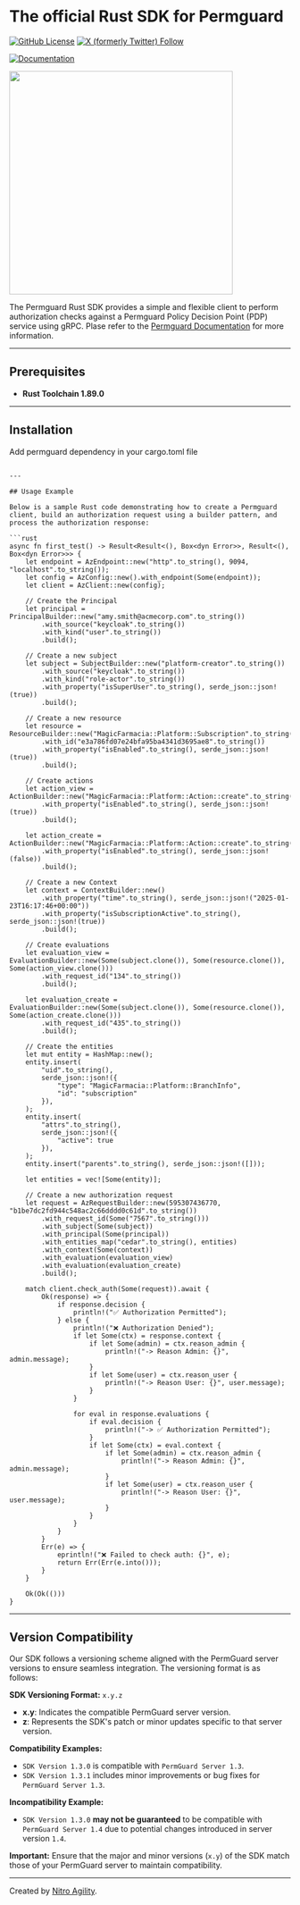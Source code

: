 # The official Rust SDK for Permguard

[![GitHub License](https://img.shields.io/github/license/permguard/sdk-rust)](https://github.com/permguard/sdk-rust?tab=Apache-2.0-1-ov-file#readme)
[![X (formerly Twitter) Follow](https://img.shields.io/twitter/follow/permguard)](https://x.com/intent/follow?original_referer=https%3A%2F%2Fdeveloper.x.com%2F&ref_src=twsrc%5Etfw%7Ctwcamp%5Ebuttonembed%7Ctwterm%5Efollow%7Ctwgr%5ETwitterDev&screen_name=Permguard)

[![Documentation](https://img.shields.io/website?label=Docs&url=https%3A%2F%2Fwww.permguard.com%2F)](https://www.permguard.com/)

<p align="left">
  <img src="https://raw.githubusercontent.com/permguard/permguard-assets/main/pink-txt//1line.svg" class="center" width="400px" height="auto"/>
</p>

The Permguard Rust SDK provides a simple and flexible client to perform authorization checks against a Permguard Policy Decision Point (PDP) service using gRPC.
Plase refer to the [Permguard Documentation](https://www.permguard.com/) for more information.

---

## Prerequisites

- **Rust Toolchain 1.89.0**

---

## Installation

Add permguard dependency in your cargo.toml file
```

---

## Usage Example

Below is a sample Rust code demonstrating how to create a Permguard client, build an authorization request using a builder pattern, and process the authorization response:

```rust
async fn first_test() -> Result<Result<(), Box<dyn Error>>, Result<(), Box<dyn Error>>> {
    let endpoint = AzEndpoint::new("http".to_string(), 9094, "localhost".to_string());
    let config = AzConfig::new().with_endpoint(Some(endpoint));
    let client = AzClient::new(config);

    // Create the Principal
    let principal = PrincipalBuilder::new("amy.smith@acmecorp.com".to_string())
        .with_source("keycloak".to_string())
        .with_kind("user".to_string())
        .build();

    // Create a new subject
    let subject = SubjectBuilder::new("platform-creator".to_string())
        .with_source("keycloak".to_string())
        .with_kind("role-actor".to_string())
        .with_property("isSuperUser".to_string(), serde_json::json!(true))
        .build();

    // Create a new resource
    let resource = ResourceBuilder::new("MagicFarmacia::Platform::Subscription".to_string())
        .with_id("e3a786fd07e24bfa95ba4341d3695ae8".to_string())
        .with_property("isEnabled".to_string(), serde_json::json!(true))
        .build();

    // Create actions
    let action_view = ActionBuilder::new("MagicFarmacia::Platform::Action::create".to_string())
        .with_property("isEnabled".to_string(), serde_json::json!(true))
        .build();

    let action_create = ActionBuilder::new("MagicFarmacia::Platform::Action::create".to_string())
        .with_property("isEnabled".to_string(), serde_json::json!(false))
        .build();

    // Create a new Context
    let context = ContextBuilder::new()
        .with_property("time".to_string(), serde_json::json!("2025-01-23T16:17:46+00:00"))
        .with_property("isSubscriptionActive".to_string(), serde_json::json!(true))
        .build();

    // Create evaluations
    let evaluation_view = EvaluationBuilder::new(Some(subject.clone()), Some(resource.clone()), Some(action_view.clone()))
        .with_request_id("134".to_string())
        .build();

    let evaluation_create = EvaluationBuilder::new(Some(subject.clone()), Some(resource.clone()), Some(action_create.clone()))
        .with_request_id("435".to_string())
        .build();

    // Create the entities
    let mut entity = HashMap::new();
    entity.insert(
        "uid".to_string(),
        serde_json::json!({
            "type": "MagicFarmacia::Platform::BranchInfo",
            "id": "subscription"
        }),
    );
    entity.insert(
        "attrs".to_string(),
        serde_json::json!({
            "active": true
        }),
    );
    entity.insert("parents".to_string(), serde_json::json!([]));

    let entities = vec![Some(entity)];

    // Create a new authorization request
    let request = AzRequestBuilder::new(595307436770, "b1be7dc2fd944c548ac2c66dddd0c61d".to_string())
        .with_request_id(Some("7567".to_string()))
        .with_subject(Some(subject))
        .with_principal(Some(principal))
        .with_entities_map("cedar".to_string(), entities)
        .with_context(Some(context))
        .with_evaluation(evaluation_view)
        .with_evaluation(evaluation_create)
        .build();

    match client.check_auth(Some(request)).await {
        Ok(response) => {
            if response.decision {
                println!("✅ Authorization Permitted");
            } else {
                println!("❌ Authorization Denied");
                if let Some(ctx) = response.context {
                    if let Some(admin) = ctx.reason_admin {
                        println!("-> Reason Admin: {}", admin.message);
                    }
                    if let Some(user) = ctx.reason_user {
                        println!("-> Reason User: {}", user.message);
                    }
                }

                for eval in response.evaluations {
                    if eval.decision {
                        println!("-> ✅ Authorization Permitted");
                    }
                    if let Some(ctx) = eval.context {
                        if let Some(admin) = ctx.reason_admin {
                            println!("-> Reason Admin: {}", admin.message);
                        }
                        if let Some(user) = ctx.reason_user {
                            println!("-> Reason User: {}", user.message);
                        }
                    }
                }
            }
        }
        Err(e) => {
            eprintln!("❌ Failed to check auth: {}", e);
            return Err(Err(e.into()));
        }
    }

    Ok(Ok(()))
}
```

---

## Version Compatibility

Our SDK follows a versioning scheme aligned with the PermGuard server versions to ensure seamless integration. The versioning format is as follows:

**SDK Versioning Format:** `x.y.z`

- **x.y**: Indicates the compatible PermGuard server version.
- **z**: Represents the SDK's patch or minor updates specific to that server version.

**Compatibility Examples:**

- `SDK Version 1.3.0` is compatible with `PermGuard Server 1.3`.
- `SDK Version 1.3.1` includes minor improvements or bug fixes for `PermGuard Server 1.3`.

**Incompatibility Example:**

- `SDK Version 1.3.0` **may not be guaranteed** to be compatible with `PermGuard Server 1.4` due to potential changes introduced in server version `1.4`.

**Important:** Ensure that the major and minor versions (`x.y`) of the SDK match those of your PermGuard server to maintain compatibility.

---

Created by [Nitro Agility](https://www.nitroagility.com/).